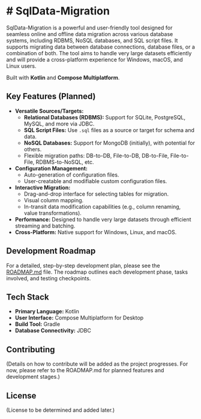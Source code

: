 # # SqlData-Migration

SqlData-Migration is a powerful and user-friendly tool designed for seamless online and offline data migration across various database systems, including RDBMS, NoSQL databases, and SQL script files. It supports migrating data between database connections, database files, or a combination of both. The tool aims to handle very large datasets efficiently and will provide a cross-platform experience for Windows, macOS, and Linux users.

Built with **Kotlin** and **Compose Multiplatform**.

## Key Features (Planned)

*   **Versatile Sources/Targets:**
    *   **Relational Databases (RDBMS):** Support for SQLite, PostgreSQL, MySQL, and more via JDBC.
    *   **SQL Script Files:** Use `.sql` files as a source or target for schema and data.
    *   **NoSQL Databases:** Support for MongoDB (initially), with potential for others.
    *   Flexible migration paths: DB-to-DB, File-to-DB, DB-to-File, File-to-File, RDBMS-to-NoSQL, etc.
*   **Configuration Management:**
    *   Auto-generation of configuration files.
    *   User-creatable and modifiable custom configuration files.
*   **Interactive Migration:**
    *   Drag-and-drop interface for selecting tables for migration.
    *   Visual column mapping.
    *   In-transit data modification capabilities (e.g., column renaming, value transformations).
*   **Performance:** Designed to handle very large datasets through efficient streaming and batching.
*   **Cross-Platform:** Native support for Windows, Linux, and macOS.

## Development Roadmap

For a detailed, step-by-step development plan, please see the [ROADMAP.md](ROADMAP.md) file. The roadmap outlines each development phase, tasks involved, and testing checkpoints.

## Tech Stack

*   **Primary Language:** Kotlin
*   **User Interface:** Compose Multiplatform for Desktop
*   **Build Tool:** Gradle
*   **Database Connectivity:** JDBC

## Contributing

(Details on how to contribute will be added as the project progresses. For now, please refer to the ROADMAP.md for planned features and development stages.)

## License

(License to be determined and added later.)